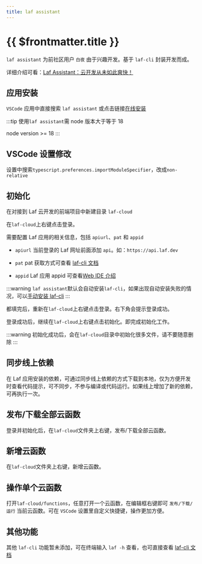 ```yaml
---
title: laf assistant
---
```


# {{ $frontmatter.title }}

`laf assistant` 为前社区用户 `白夜` 由于兴趣开发。基于 `laf-cli` 封装开发而成。

详细介绍可看：[Laf Assistant：云开发从未如此爽快！](https://mp.weixin.qq.com/s/SueTSmWFXDySaRSx3uAPIg)

## 应用安装

`VSCode` 应用中直接搜索 `laf assistant` 或点击链接[在线安装](https://marketplace.visualstudio.com/items?itemName=NightWhite.laf-assistant)

:::tip
使用`laf assistant`需 node 版本大于等于 18

node version >= 18
:::

## VSCode 设置修改

设置中搜索`typescript.preferences.importModuleSpecifier`，改成`non-relative`

## 初始化

在对接到 Laf 云开发的前端项目中新建目录 `laf-cloud`

在`laf-cloud`上右键点击登录。

需要配置 Laf 应用的相关信息，包括 `apiurl`、`pat` 和 `appid`

- `apiurl` 当前登录的 Laf 网址前面添加 `api`。如：`https://api.laf.dev`

- `pat` pat 获取方式可查看 [laf-cli 文档](/guide/cli/#登录)

- `appid` Laf 应用 appid 可查看[Web IDE 介绍](/guide/web-ide/#应用管理)

:::warning
`laf assistant`默认会自动安装`laf-cli`，如果出现自动安装失败的情况，可以[手动安装 laf-cli](/guide/cli/#安装)
:::

都填完后，重新在`laf-cloud`上右键点击登录。右下角会提示登录成功。

登录成功后，继续在`laf-cloud`上右键点击初始化。即完成初始化工作。

:::warning
初始化成功后，会在`laf-cloud`目录中初始化很多文件，请不要随意删除
:::

## 同步线上依赖

在 Laf 应用安装的依赖，可通过同步线上依赖的方式下载到本地，仅为方便开发时查看代码提示，可不同步，不参与编译或代码运行。如果线上增加了新的依赖，可再执行一次。

## 发布/下载全部云函数

登录并初始化后，在`laf-cloud`文件夹上右键，发布/下载全部云函数。

## 新增云函数

在`laf-cloud`文件夹上右键，新增云函数。

## 操作单个云函数

打开`laf-cloud/functions`，任意打开一个云函数，在编辑框右键即可 `发布/下载/运行` 当前云函数。可在 `VSCode` 设置里自定义快捷键，操作更加方便。

## 其他功能

其他 `laf-cli` 功能暂未添加，可在终端输入 `laf -h` 查看，也可直接查看 [laf-cli 文档](/guide/cli/)
